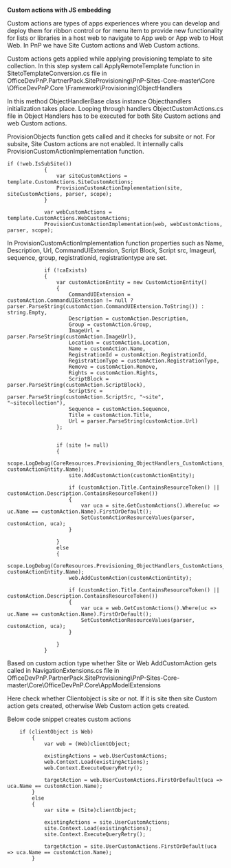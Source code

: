 **Custom actions with JS embedding**

Custom actions are types of apps experiences where you can develop and deploy them for ribbon control or for menu item to provide new functionality for lists or libraries in a host web to navigate to App web or App web to Host Web. In PnP we have Site Custom actions and Web Custom actions.

Custom actions gets applied while applying provisioning template to site collection. In this step system call ApplyRemoteTemplate function in SitetoTemplateConversion.cs file in OfficeDevPnP.PartnerPack.SiteProvisioning\PnP-Sites-Core-master\Core \OfficeDevPnP.Core \Framework\Provisioning\ObjectHandlers

In this method ObjectHandlerBase class instance Objecthandlers initialization takes place.  Looping through handlers ObjectCustomActions.cs file in Object Handlers has to be executed for both Site Custom actions and web Custom actions.

ProvisionObjects function gets called and it checks for subsite or not. For subsite, Site Custom actions are not enabled. It internally calls ProvisionCustomActionImplementation function.

	if (!web.IsSubSite())
                {
                    var siteCustomActions = template.CustomActions.SiteCustomActions;
                    ProvisionCustomActionImplementation(site, siteCustomActions, parser, scope);
                }

                var webCustomActions = template.CustomActions.WebCustomActions;
                ProvisionCustomActionImplementation(web, webCustomActions, parser, scope);

In ProvisionCustomActionImplementation function properties such as Name, Description, Url, CommandUIExtension, Script Block, Script src, Imageurl, sequence, group, registrationid, registrationtype are set. 
				
				if (!caExists)
                {
                    var customActionEntity = new CustomActionEntity()
                    {
                        CommandUIExtension = customAction.CommandUIExtension != null ? parser.ParseString(customAction.CommandUIExtension.ToString()) : string.Empty,
                        Description = customAction.Description,
                        Group = customAction.Group,
                        ImageUrl = parser.ParseString(customAction.ImageUrl),
                        Location = customAction.Location,
                        Name = customAction.Name,
                        RegistrationId = customAction.RegistrationId,
                        RegistrationType = customAction.RegistrationType,
                        Remove = customAction.Remove,
                        Rights = customAction.Rights,
                        ScriptBlock = parser.ParseString(customAction.ScriptBlock),
                        ScriptSrc = parser.ParseString(customAction.ScriptSrc, "~site", "~sitecollection"),
                        Sequence = customAction.Sequence,
                        Title = customAction.Title,
                        Url = parser.ParseString(customAction.Url)
                    };


                    if (site != null)
                    {
                        scope.LogDebug(CoreResources.Provisioning_ObjectHandlers_CustomActions_Adding_custom_action___0___to_scope_Site, customActionEntity.Name);
                        site.AddCustomAction(customActionEntity);

                        if (customAction.Title.ContainsResourceToken() || customAction.Description.ContainsResourceToken())
                        {
                            var uca = site.GetCustomActions().Where(uc => uc.Name == customAction.Name).FirstOrDefault();
                            SetCustomActionResourceValues(parser, customAction, uca);
                        }

                    }
                    else
                    {
                        scope.LogDebug(CoreResources.Provisioning_ObjectHandlers_CustomActions_Adding_custom_action___0___to_scope_Web, customActionEntity.Name);
                        web.AddCustomAction(customActionEntity);

                        if (customAction.Title.ContainsResourceToken() || customAction.Description.ContainsResourceToken())
                        {
                            var uca = web.GetCustomActions().Where(uc => uc.Name == customAction.Name).FirstOrDefault();
                            SetCustomActionResourceValues(parser, customAction, uca);
                        }

                    }
                }

Based on custom action type whether Site or Web AddCustomAction gets called in NavigationExtensions.cs file in OfficeDevPnP.PartnerPack.SiteProvisioning\PnP-Sites-Core-master\Core\OfficeDevPnP.Core\AppModelExtensions

Here check whether Clientobject is site or not. If it is site then site Custom action gets created, otherwise Web Custom action gets created.

Below code snippet creates custom actions

		if (clientObject is Web)
            {
                var web = (Web)clientObject;

                existingActions = web.UserCustomActions;
                web.Context.Load(existingActions);
                web.Context.ExecuteQueryRetry();

                targetAction = web.UserCustomActions.FirstOrDefault(uca => uca.Name == customAction.Name);
            }
            else
            {
                var site = (Site)clientObject;

                existingActions = site.UserCustomActions;
                site.Context.Load(existingActions);
                site.Context.ExecuteQueryRetry();

                targetAction = site.UserCustomActions.FirstOrDefault(uca => uca.Name == customAction.Name);
            }

